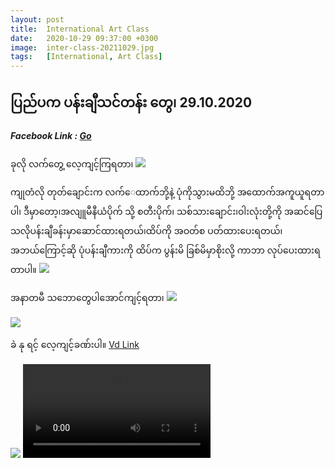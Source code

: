 ```yaml
---
layout: post
title:  International Art Class
date:   2020-10-29 09:37:00 +0300
image:  inter-class-20211029.jpg
tags:   [International, Art Class]
---
```

## ပြည်ပက ပန်းချီသင်တန်း တွေ၊ 29.10.2020

##### Facebook Link : [Go](https://www.facebook.com/groups/243207936740930/posts/290983718630018/)

ခုလို လက်တွေ့ လေ့ကျင့်ကြရတာ၊
![]({{site.baseurl}}/img/inter-class-20211029/01.jpg)

ကျုတံလို တုတ်ချောင်းက လက်‌ေထာက်ဘို့နဲ့ ပုံကိုသွားမထိဘို့ အထောက်အကူယူရတာပါ၊ ဒီမှာတော့၊အလျူမီနီယံပိုက် သို့ စတီးပိုက်၊ သစ်သားချောင်း၊ဝါးလုံးတို့ကို အဆင်ပြေသလိုပန်းချီခန်းမှာဆောင်ထားရတယ်၊ထိပ်ကို အဝတ်စ ပတ်ထားပေးရတယ်၊အဘယ်ကြောင့်ဆို ပုံပန်းချီကားကို ထိပ်က ပွန်းမိ ခြစ်မိမှာစိုးလို့ ကာဘာ လုပ်ပေးထားရတာပါ။
![]({{site.baseurl}}/img/inter-class-20211029/02.jpg)

အနာတမီ သဘောတွေပါအောင်ကျင့်ရတာ၊
![]({{site.baseurl}}/img/inter-class-20211029/03.jpg)

![]({{site.baseurl}}/img/inter-class-20211029/04.jpg)

ခဲ နု ရင့် လေ့ကျင့်ခဏ်းပါ။ [Vd Link](https://www.facebook.com/100005588328058/videos/pcb.290983718630018/1590902281106034)

![]({{site.baseurl}}/img/inter-class-20211029/05.jpg)
![]({{site.baseurl}}/img/inter-class-20211029/05.mp4)
